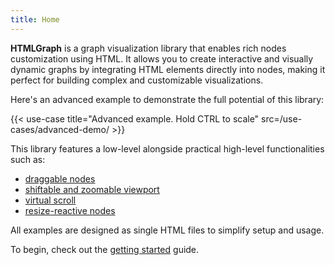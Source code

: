 ```yaml
---
title: Home
---
```


**HTMLGraph** is a graph visualization library that enables rich nodes customization using HTML.
It allows you to create interactive and visually dynamic graphs by integrating HTML
elements directly into nodes, making it perfect for building complex and customizable visualizations.

Here's an advanced example to demonstrate the full potential of this library:

{{< use-case title="Advanced example. Hold CTRL to scale" src=/use-cases/advanced-demo/ >}}

This library features a low-level alongside practical
high-level functionalities such as:
- [draggable nodes](/draggable-nodes)
- [shiftable and zoomable viewport](/transformable-viewport)
- [virtual scroll](/virtual-scroll)
- [resize-reactive nodes](/resize-reactive-nodes)

All examples are designed as single HTML files to simplify setup and usage.

To begin, check out the [getting started](/getting-started) guide.


